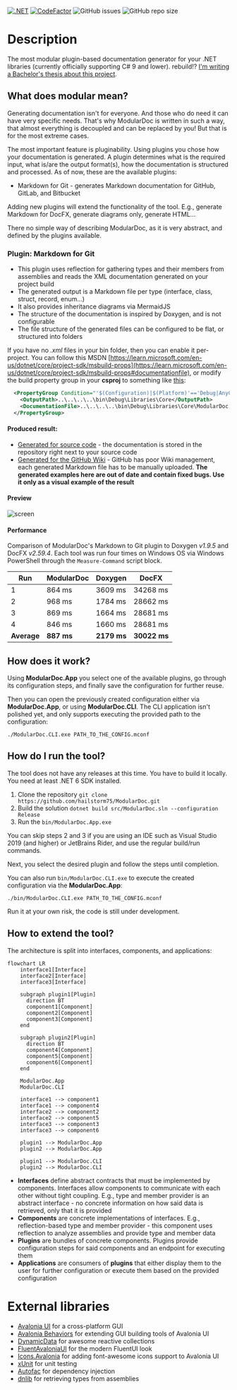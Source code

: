 [![.NET](https://github.com/hailstorm75/ModularDoc/actions/workflows/dot-core.yml/badge.svg)](https://github.com/hailstorm75/ModularDoc/actions/workflows/dot-core.yml) [![CodeFactor](https://www.codefactor.io/repository/github/hailstorm75/modulardoc/badge)](https://www.codefactor.io/repository/github/hailstorm75/modulardoc) ![GitHub issues](https://img.shields.io/github/issues/hailstorm75/ModularDoc) ![GitHub repo size](https://img.shields.io/github/repo-size/hailstorm75/ModularDoc)

# Description
The most modular plugin-based documentation generator for your .NET libraries (currently officially supporting C# 9 and lower).
rebuild!?
[I'm writing a Bachelor's thesis about this project](https://github.com/hailstorm75/ModularDoc.Thesis).

## What does modular mean?

Generating documentation isn't for everyone. And those who do need it can have very specific needs. That's why ModularDoc is written in such a way, that almost everything is decoupled and can be replaced by you! But that is for the most extreme cases.

The most important feature is pluginability. Using plugins you chose how your documentation is generated. A plugin determines what is the required input, what is/are the output format(s), how the documentation is structured and processed. As of now, these are the available plugins:

 - Markdown for Git - generates Markdown documentation for GitHub, GitLab, and Bitbucket
 
Adding new plugins will extend the functionality of the tool. E.g., generate Markdown for DocFX, generate diagrams only, generate HTML...

There no simple way of describing ModularDoc, as it is very abstract, and defined by the plugins available.

### Plugin: Markdown for Git

- This plugin uses reflection for gathering types and their members from assemblies and reads the XML documentation generated on your project build
- The generated output is a Markdown file per type (interface, class, struct, record, enum...)
- It also provides inheritance diagrams via MermaidJS
- The structure of the documentation is inspired by Doxygen, and is not configurable
- The file structure of the generated files can be configured to be flat, or structured into folders

If you have no *.xml* files in your bin folder, then you can enable it per-project.
You can follow this MSDN [https://learn.microsoft.com/en-us/dotnet/core/project-sdk/msbuild-props](https://learn.microsoft.com/en-us/dotnet/core/project-sdk/msbuild-props#documentationfile), or modify the build property group in your **csproj** to something like [this](https://github.com/hailstorm75/ModularDoc/blob/8656b3c338a7373d035ed41ab8f004b492e0ae70/src/Libraries/Core/ModularDoc.Printer/ModularDoc.Printer.csproj#L13):

```xml
  <PropertyGroup Condition="'$(Configuration)|$(Platform)'=='Debug|AnyCPU'">
    <OutputPath>..\..\..\..\bin\Debug\Libraries\Core</OutputPath>
    <DocumentationFile>..\..\..\..\bin\Debug\Libraries\Core\ModularDoc.Printer.xml</DocumentationFile>
  </PropertyGroup>
```

#### Produced result:
 - [Generated for source code](https://github.com/hailstorm75/ModularDoc/tree/unstable/sourceWiki) - the documentation is stored in the repository right next to your source code
 - [Generated for the GitHub Wiki](https://github.com/hailstorm75/ModularDoc/wiki) - GitHub has poor Wiki management, each generated Markdown file has to be manually uploaded. **The generated examples here are out of date and contain fixed bugs. Use it only as a visual example of the result**

#### Preview

![screen](https://user-images.githubusercontent.com/16069996/153456188-5f9678cf-efc8-4764-8bc4-6e5b1c034c0d.gif)

#### Performance

Comparison of ModularDoc's Markdown to Git plugin to Doxygen *v1.9.5* and DocFX *v2.59.4*. Each tool was run four times on Windows OS via Windows PowerShell through the `Measure-Command` script block.

| Run           | ModularDoc     | Doxygen     | DocFX        |
| ------------- | -------------- | ----------- | ------------ |
| 1             |         864 ms |     3609 ms |     34268 ms |
| 2             |         968 ms |     1784 ms |     28662 ms |
| 3             |         869 ms |     1664 ms |     28681 ms |
| 4             |         846 ms |     1660 ms |     28681 ms |
| **Average**   |     **887 ms** | **2179 ms** | **30022 ms** |

## How does it work?

Using **ModularDoc.App** you select one of the available plugins, go through its configuration steps, and finally save the configuration for further reuse.

Then you can open the previously created configuration either via **ModularDoc.App**, or using **ModularDoc.CLI**. The CLI application isn't polished yet, and only supports executing the provided path to the configuration:

`./ModularDoc.CLI.exe PATH_TO_THE_CONFIG.mconf`

## How do I run the tool?

The tool does not have any releases at this time. You have to build it locally. You need at least .NET 6 SDK installed.

 1. Clone the repository `git clone https://github.com/hailstorm75/ModularDoc.git`
 2. Build the solution `dotnet build src/ModularDoc.sln --configuration Release`
 3. Run the `bin/ModularDoc.App.exe`

You can skip steps 2 and 3 if you are using an IDE such as Visual Studio 2019 (and higher) or JetBrains Rider, and use the regular build/run commands.

Next, you select the desired plugin and follow the steps until completion.

You can also run `bin/ModularDoc.CLI.exe` to execute the created configuration via the **ModularDoc.App**:

`./bin/ModularDoc.CLI.exe PATH_TO_THE_CONFIG.mconf`

Run it at your own risk, the code is still under development.

## How to extend the tool?

The architecture is split into interfaces, components, and applications:

```mermaid
flowchart LR
    interface1[Interface]
    interface2[Interface]
    interface3[Interface]

    subgraph plugin1[Plugin]
      direction BT
      component1[Component]
      component2[Component]
      component3[Component]
    end

    subgraph plugin2[Plugin]
      direction BT
      component4[Component]
      component5[Component]
      component6[Component]
    end

    ModularDoc.App
    ModularDoc.CLI

    interface1 --> component1
    interface1 --> component4
    interface2 --> component2
    interface2 --> component5
    interface3 --> component3
    interface3 --> component6

    plugin1 --> ModularDoc.App
    plugin2 --> ModularDoc.App

    plugin1 --> ModularDoc.CLI
    plugin2 --> ModularDoc.CLI
```

- **Interfaces** define abstract contracts that must be implemented by components. Interfaces allow components to communicate with each other without tight coupling. E.g., type and member provider is an abstract interface - no concrete information on how said data is retrieved, only that it is provided
- **Components** are concrete implementations of interfaces. E.g., reflection-based type and member provider - this component uses reflection to analyze assemblies and provide type and member data
- **Plugins** are bundles of concrete components. Plugins provide configuration steps for said components and an endpoint for executing them
- **Applications** are consumers of **plugins** that either display them to the user for further configuration or execute them based on the provided configuration

# External libraries

- [Avalonia UI](https://github.com/AvaloniaUI/Avalonia) for a cross-platform GUI
- [Avalonia Behaviors](https://github.com/wieslawsoltes/AvaloniaBehaviors) for extending GUI building tools of Avalonia UI
- [DynamicData](https://github.com/reactivemarbles/DynamicData) for awesome reactive collections
- [FluentAvaloniaUI](https://github.com/amwx/FluentAvalonia) for the modern FluentUI look
- [Icons.Avalonia](https://github.com/Projektanker/Icons.Avalonia) for adding font-awesome icons support to Avalonia UI
- [xUnit](https://github.com/xunit/xunit) for unit testing
- [Autofac](https://github.com/autofac/Autofac) for dependency injection
- [dnlib](https://github.com/0xd4d/dnlib) for retrieving types from assemblies
